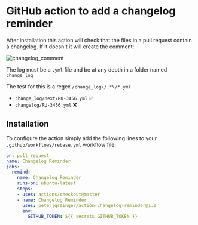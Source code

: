 # GitHub action to add a changelog reminder

After installation this action will check that the files in a pull request contain a changelog. If it doesn't it will create the comment:

![changelog_comment](https://user-images.githubusercontent.com/1332395/64420560-76021d80-d097-11e9-936c-e1fc9e92fbfb.png)

The log must be a `.yml` file and be at any depth in a folder named `change_log`

The test for this is a regex `/change_log\/.*\/*.yml`

- `change_log/next/RU-3456.yml` ✅
- `changelog/RU-3456.yml` ❌

## Installation

To configure the action simply add the following lines to your `.github/workflows/rebase.yml` workflow file:

```yml
on: pull_request
name: Changelog Reminder
jobs:
  remind:
    name: Changelog Reminder
    runs-on: ubuntu-latest
    steps:
    - uses: actions/checkout@master
    - name: Changelog Reminder
      uses: peterjgrainger/action-changelog-reminder@1.0
      env:
        GITHUB_TOKEN: ${{ secrets.GITHUB_TOKEN }}
```
